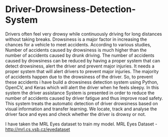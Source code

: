 # Driver-Drowsiness-Detection-System
Drivers often feel very drowsy while continuously driving for long distances without taking breaks. Drowsiness is a major factor in increasing the chances for a vehicle to meet accidents. According to various studies, Number of accidents caused by drowsiness is much higher than the number of accidents caused by drunk driving. The number of accidents caused by drowsiness can be reduced by having a proper system that can detect drowsiness, alert the driver and prevent major injuries. It needs a proper system that will alert drivers to prevent major injuries. The majority of accidents happen due to the drowsiness of the driver. So, to prevent these accidents i have build a drowsiness detection system using Python, OpenCV, and Keras which will alert the driver when he feels sleepy. In this system the driver assistance System is presented in order to reduce the number of accidents caused by driver fatigue and thus improve road safety. This system treats the automatic detection of driver drowsiness based on visual information and transfer learning. We locate, track and analyse the driver face and eyes and check whether the driver is drowsy or not.

I have taken the MRL Eyes dataset to train my model. 
MRL Eyes Dataset - http://mrl.cs.vsb.cz/eyedataset

